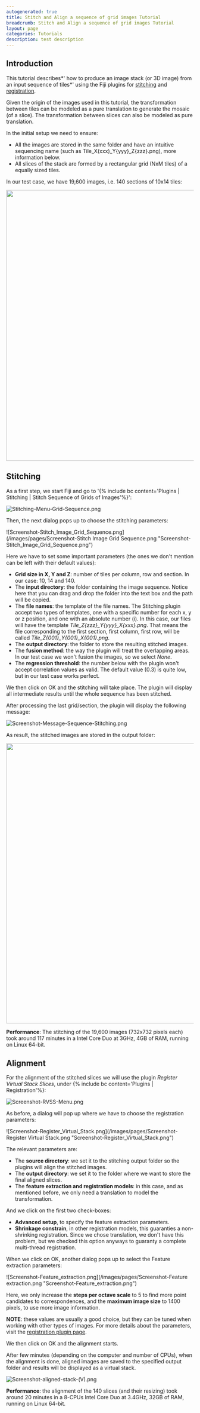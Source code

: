 ```yaml
---
autogenerated: true
title: Stitch and Align a sequence of grid images Tutorial
breadcrumb: Stitch and Align a sequence of grid images Tutorial
layout: page
categories: Tutorials
description: test description
---
```


## Introduction

This tutorial describes*' how to produce an image stack (or 3D image) from an input sequence of tiles*' using the Fiji plugins for [stitching](Stitching "wikilink") and [registration](Register_Virtual_Stack_Slices "wikilink").

Given the origin of the images used in this tutorial, the transformation between tiles can be modeled as a pure translation to generate the mosaic (of a slice). The transformation between slices can also be modeled as pure translation.

In the initial setup we need to ensure:

  - All the images are stored in the same folder and have an intuitive sequencing name (such as Tile\_X(xxx)\_Y{yyy}\_Z{zzz}.png), more information below.
  - All slices of the stack are formed by a rectangular grid (NxM tiles) of a equally sized tiles.

In our test case, we have 19,600 images, i.e. 140 sections of 10x14 tiles:

<img src="/images/pages/Screenshot-File-Browser-Sequence.png" width="725"/>

## Stitching

As a first step, we start Fiji and go to '{% include bc content='Plugins | Stitching | Stitch Sequence of Grids of Images'%}':

![Stitching-Menu-Grid-Sequence.png](/images/pages/Stitching-Menu-Grid-Sequence.png "Stitching-Menu-Grid-Sequence.png")

Then, the next dialog pops up to choose the stitching parameters:

![Screenshot-Stitch\_Image\_Grid\_Sequence.png](/images/pages/Screenshot-Stitch Image Grid Sequence.png "Screenshot-Stitch_Image_Grid_Sequence.png")

Here we have to set some important parameters (the ones we don't mention can be left with their default values):

  - **Grid size in X, Y and Z**: number of tiles per column, row and section. In our case: 10, 14 and 140.
  - The **input directory**: the folder containing the image sequence. Notice here that you can drag and drop the folder into the text box and the path will be copied.
  - The **file names**: the template of the file names. The Stitching plugin accept two types of templates, one with a specific number for each x, y or z position, and one with an absolute number (i). In this case, our files will have the template *Tile\_Z{zzz}\_Y{yyy}\_X{xxx}.png*. That means the file corresponding to the first section, first column, first row, will be called *Tile\_Z{001}\_Y{001}\_X{001}.png*.
  - The **output directory**: the folder to store the resulting stitched images.
  - The **fusion method**: the way the plugin will treat the overlapping areas. In our test case we won't fusion the images, so we select *None*.
  - The **regression threshold**: the number below with the plugin won't accept correlation values as valid. The default value (0.3) is quite low, but in our test case works perfect.

We then click on OK and the stitching will take place. The plugin will display all intermediate results until the whole sequence has been stitched.

After processing the last grid/section, the plugin will display the following message:

![Screenshot-Message-Sequence-Stitching.png](/images/pages/Screenshot-Message-Sequence-Stitching.png "Screenshot-Message-Sequence-Stitching.png")

As result, the stitched images are stored in the output folder:

<img src="/images/pages/Screenshot-File-Browser-Stitched-Sequence.png" width="750"/>

**Performance**: The stitching of the 19,600 images (732x732 pixels each) took around 117 minutes in a Intel Core Duo at 3GHz, 4GB of RAM, running on Linux 64-bit.

## Alignment

For the alignment of the stitched slices we will use the plugin *Register Virtual Stack Slices*, under {% include bc content='Plugins | Registration'%}:

![Screenshot-RVSS-Menu.png](/images/pages/Screenshot-RVSS-Menu.png "Screenshot-RVSS-Menu.png")

As before, a dialog will pop up where we have to choose the registration parameters:

![Screenshot-Register\_Virtual\_Stack.png](/images/pages/Screenshot-Register Virtual Stack.png "Screenshot-Register_Virtual_Stack.png")

The relevant parameters are:

  - The **source directory**: we set it to the stitching output folder so the plugins will align the stitched images.
  - The **output directory**: we set it to the folder where we want to store the final aligned slices.
  - The **feature extraction and registration models**: in this case, and as mentioned before, we only need a translation to model the transformation.

And we click on the first two check-boxes:

  - **Advanced setup**, to specify the feature extraction parameters.
  - **Shrinkage constrain**, in other registration models, this guaranties a non-shrinking registration. Since we chose translation, we don't have this problem, but we checked this option anyways to guaranty a complete multi-thread registration.

When we click on OK, another dialog pops up to select the Feature extraction parameters:

![Screenshot-Feature\_extraction.png](/images/pages/Screenshot-Feature extraction.png "Screenshot-Feature_extraction.png")

Here, we only increase the **steps per octave scale** to 5 to find more point candidates to correspondences, and the **maximum image size** to 1400 pixels, to use more image information.

**NOTE**: these values are usually a good choice, but they can be tuned when working with other types of images. For more details about the parameters, visit the [registration plugin page](Register_Virtual_Stack_Slices "wikilink").

We then click on OK and the alignment starts.

After few minutes (depending on the computer and number of CPUs), when the alignment is done, aligned images are saved to the specified output folder and results will be displayed as a virtual stack.

![Screenshot-aligned-stack-(V).png](Screenshot-aligned-stack-\(V\).png "Screenshot-aligned-stack-(V).png")

**Performance**: the alignment of the 140 slices (and their resizing) took around 20 minutes in a 8-CPUs Intel Core Duo at 3.4GHz, 32GB of RAM, running on Linux 64-bit.

  
